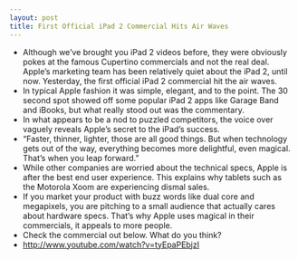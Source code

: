 ```yaml
---
layout: post
title: First Official iPad 2 Commercial Hits Air Waves
---
```

* Although we’ve brought you iPad 2 videos before, they were obviously pokes at the famous Cupertino commercials and not the real deal. Apple’s marketing team has been relatively quiet about the iPad 2, until now. Yesterday, the first official iPad 2 commercial hit the air waves.
* In typical Apple fashion it was simple, elegant, and to the point. The 30 second spot showed off some popular iPad 2 apps like Garage Band and iBooks, but what really stood out was the commentary.
* In what appears to be a nod to puzzled competitors, the voice over vaguely reveals Apple’s secret to the iPad’s success.
* “Faster, thinner, lighter, those are all good things. But when technology gets out of the way, everything becomes more delightful, even magical. That’s when you leap forward.”
* While other companies are worried about the technical specs, Apple is after the best end user experience. This explains why tablets such as the Motorola Xoom are experiencing dismal sales.
* If you market your product with buzz words like dual core and megapixels, you are pitching to a small audience that actually cares about hardware specs. That’s why Apple uses magical in their commercials, it appeals to more people.
* Check the commercial out below. What do you think?
* http://www.youtube.com/watch?v=tyEpaPEbjzI

